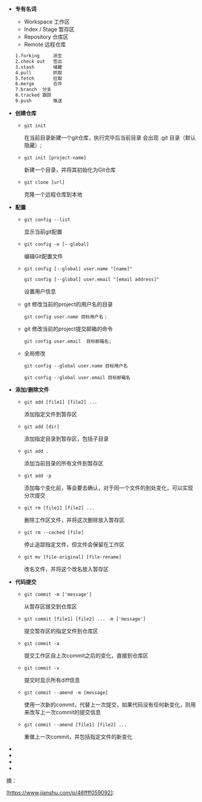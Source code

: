 - **专有名词**

  - Workspace	工作区
  - Index / Stage 暂存区
  - Repository     仓库区
  - Remote           远程仓库

  ```txt
  1.forking 	派生
  2.check out	签出
  3.stash		储藏
  4.pull		抓取
  5.fetch		拉取
  6.merge		合并
  7.branch	分支
  8.tracked	跟踪
  9.push		推送
  ```

- **创建仓库**

  - `git init`

    在当前目录新建一个git仓库，执行完毕后当前目录 会出现 .git 目录（默认隐藏）;

  - `git init [project-name]`

    新建一个目录，并将其初始化为Git仓库

  - `git clone [url]`

    克隆一个远程仓库到本地

  

- **配置**

  - `git config --list`

    显示当前git配置

  - `git config -e [--global]`

    编辑Git配置文件

  - `git config [--global] user.name "[name]"`

    `git config [--global] user.email "[email address]"`

    设置用户信息

  - git 修改当前的project的用户名的目录

    `git config user.name 目标用户名；`

  - git 修改当前的project提交邮箱的命令

    `git config user.email  目标邮箱名;`

  - 全局修改

    `git config --global user.name 目标用户名`

    `git config --global user.email 目标邮箱名`

- **添加/删除文件**

  - `git add [file1] [file2] ...`

    添加指定文件到暂存区

  - `git add [dir]`

    添加指定目录到暂存区，包括子目录

  - `git add .`

    添加当前目录的所有文件到暂存区

  - `git add -p`

    添加每个变化前，等会要去确认，对于同一个文件的到处变化，可以实现分次提交

  - `git rm [file1] [file2] ...`

    删除工作区文件，并将这次删除放入暂存区

  - `git rm --cached [file]`

    停止追踪指定文件，但文件会保留在工作区

  - `git mv [file-original] [file-rename]`

    改名文件，并将这个改名放入暂存区

- **代码提交**

  - `git commit -m ['message']`

    从暂存区提交到仓库区

  - `git commit [file1] [file2] ... -m ['message']`

    提交暂存区的指定文件到仓库区

  - `git commit -a`

    提交工作区自上次commit之后的变化，直接到仓库区

  - `git commit -v` 

    提交时显示所有diff信息

  - `git commit --amend -m [message]`

    使用一次新的commit，代替上一次提交，如果代码没有任何新变化，则用来改写上一次commit的提交信息

  - `git commit --amend [file1] [file2] ...`

    重做上一次commit，并包括指定文件的新变化

- 

- 

- 

- 

摘：

[https://www.jianshu.com/p/46ffff059092]: 

